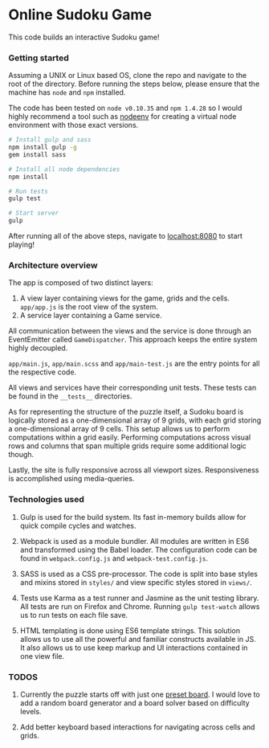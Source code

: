 # Online Sudoku Game
 
This code builds an interactive Sudoku game!  

### Getting started

Assuming a UNIX or Linux based OS, clone the repo and navigate to the root of the
directory. Before running the steps below, please ensure that the machine has `node` and `npm` installed.

The code has been tested on `node v0.10.35` and `npm 1.4.28` so I would highly recommend a tool such as [nodeenv](https://github.com/ekalinin/nodeenv) for creating a virtual node environment with those exact versions.

```bash
# Install gulp and sass
npm install gulp -g
gem install sass

# Install all node dependencies
npm install

# Run tests
gulp test

# Start server
gulp

```

After running all of the above steps, navigate to [localhost:8080](localhost:8080) to start playing!

### Architecture overview
The app is composed of two distinct layers:
1. A view layer containing views for the game, grids and the cells. `app/app.js` is the root view of the system.
2. A service layer containing a Game service. 

All communication between the views and the service is done through an EventEmitter called `GameDispatcher`. This approach keeps the entire system highly decoupled.

`app/main.js`, `app/main.scss` and `app/main-test.js` are the entry points for all the respective code.

All views and services have their corresponding unit tests. These tests can be found in the `__tests__` directories.

As for representing the structure of the puzzle itself, a Sudoku board is logically stored as a one-dimensional array of 9 grids, with each grid storing a one-dimensional array of 9 cells.
This setup allows us to perform computations within a grid easily. Performing computations across visual rows and columns that span multiple grids require some additional logic though.

Lastly, the site is fully responsive across all viewport sizes. Responsiveness is accomplished using media-queries.

### Technologies used
1. Gulp is used for the build system. Its fast in-memory builds allow for quick compile cycles and watches.

2. Webpack is used as a module bundler. All modules are written in ES6 and transformed using the Babel loader. The configuration
  code can be found in `webpack.config.js` and `webpack-test.config.js`.
  
3. SASS is used as a CSS pre-processor. The code is split into base styles and mixins stored in `styles/` and view specific styles stored in `views/`. 

4. Tests use Karma as a test runner and Jasmine as the unit testing library. All tests are run on Firefox and Chrome. 
Running `gulp test-watch` allows us to run tests on each file save.

5. HTML templating is done using ES6 template strings. This solution allows us to use all the powerful and familiar constructs available in JS. It also allows us to use keep markup and UI interactions contained in one view file. 

### TODOS
1. Currently the puzzle starts off with just one [preset board](http://en.wikipedia.org/wiki/Sudoku#/media/File:Sudoku-by-L2G-20050714.svg). I would love to add a random board generator and a board solver based on difficulty levels.

2. Add better keyboard based interactions for navigating across cells and grids.
 